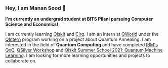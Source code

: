 ### Hey, I am Manan Sood 👋

**I'm currently an undergrad student at BITS Pilani pursuing Computer Science and Economics!**

I am currently learning [Qiskit](https://github.com/Qiskit) and [Cirq](https://github.com/quantumlib/Cirq).
I am an intern at [QWorld](https://qworld.net/) under the [QIntern](https://qworld.net/qintern-2021/) program working on a project about Quantum Annealing.
I am interested in the field of **Quantum Computing** and have completed [IBM's QxQ](https://www.dropbox.com/s/6q07z2fds7sek1n/Qubit%20by%20Qubit%20Certificate.pdf?dl=0), [QSilver Workshop](https://www.dropbox.com/s/o4r34s3fgr15okp/QSilver%20Manan%20Sood.jpg?dl=0) and [Qiskit Summer School 2021: Quantum Machine Learning](https://www.dropbox.com/s/tj920x6yynzff2h/QiskitGlobalSummerSchool_CertificateofQuantumExcellence_ID34_029000.pdf?dl=0).
I am looking for more learning opportunities and projects to collaborate on.
